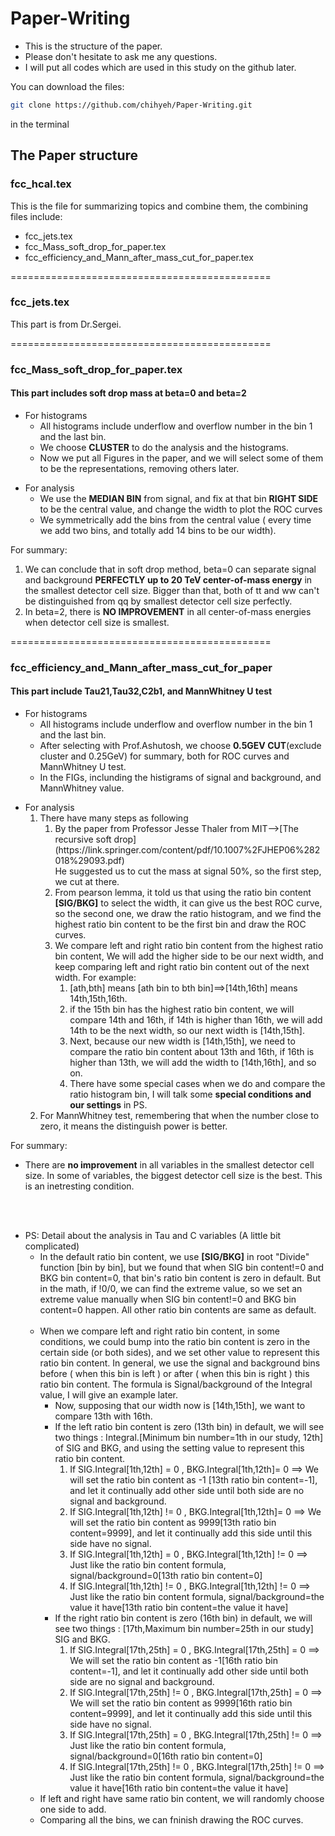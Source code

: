 
# Paper-Writing

* This is the structure of the paper.<br />
* Please don't hesitate to ask me any questions.<br />
* I will put all codes which are used in this study on the github later.<br />

You can download the files:
```bash
git clone https://github.com/chihyeh/Paper-Writing.git
```
in the terminal

## The Paper structure

### fcc_hcal.tex
This is the file for summarizing topics and combine them, the combining files include:<br />
* fcc_jets.tex<br />
* fcc_Mass_soft_drop_for_paper.tex<br />
* fcc_efficiency_and_Mann_after_mass_cut_for_paper.tex<br />

=============================================
### fcc_jets.tex
This part is from Dr.Sergei.<br />

=============================================
### fcc_Mass_soft_drop_for_paper.tex 
#### This part includes soft drop mass at beta=0 and beta=2 
<ul>
<li>For histograms
<ul>
<li>All histograms include underflow and overflow number in the bin 1 and the last bin.</li>
<li>We choose <strong>CLUSTER</strong> to do the analysis and the histograms.</li>
<li>Now we put all Figures in the paper, and we will select some of them to be the representations, removing others later.</li>
</ul>
</li>
</ul>

<ul>
<li>For analysis
<ul>
<li>We use the <strong>MEDIAN BIN</strong> from signal, and fix at that bin <strong>RIGHT SIDE</strong> to be the central value, and change the width to plot the ROC curves</li>
<li>We symmetrically add the bins from the central value ( every time we add two bins, and totally add 14 bins to be our width).
</ul>
</li>
</ul>

For summary:
<ol>
<li>We can conclude that in soft drop method, beta=0 can separate signal and background <strong>PERFECTLY up to 20 TeV center-of-mass energy</strong> in the smallest detector cell size. Bigger than that, both of tt and ww can't be distinguished from qq by smallest detector cell size perfectly.</li>
<li>In beta=2, there is <strong>NO IMPROVEMENT</strong> in all center-of-mass energies when detector cell size is smallest.</li>
</ol>

=============================================
### fcc_efficiency_and_Mann_after_mass_cut_for_paper
#### This part include Tau21,Tau32,C2b1, and MannWhitney U test
<ul>
<li>For histograms
<ul>
<li>All histograms include underflow and overflow number in the bin 1 and the last bin.</li>
<li>After selecting with Prof.Ashutosh, we choose <strong>0.5GEV CUT</strong>(exclude cluster and 0.25GeV) for summary, both for ROC curves and MannWhitney U test.</li>
<li>In the FIGs, inclunding the histigrams of signal and background, and MannWhitney value.</li>
</ul>
</li>
</ul>

<ul>
<li>For analysis
<ol>
<li>There have many steps as following
<ol>
<li>By the paper from Professor Jesse Thaler from MIT-->[The recursive soft drop](https://link.springer.com/content/pdf/10.1007%2FJHEP06%282018%29093.pdf)<br />
    He suggested us to cut the mass at signal 50%, so the first step, we cut at there.</li>
<li>From pearson lemma, it told us that using the ratio bin content <strong>[SIG/BKG]</strong> to select the width, it can give us the best ROC curve, so the second one, we draw the ratio histogram, and we find the highest ratio bin content to be the first bin and draw the ROC curves.</li>
<li>We compare left and right ratio bin content from the highest ratio bin content, We will add the higher side to be our next width, and keep comparing left and right ratio bin content out of the next width. For example:
<ol>
<li>[ath,bth] means [ath bin to bth bin]==>[14th,16th] means 14th,15th,16th.
<li>if the 15th bin has the highest ratio bin content, we will compare 14th and 16th, if 14th is higher than 16th, we will add 14th to be the next width, so our next width is [14th,15th].</li>
<li>Next, because our new width is [14th,15th], we need to compare the ratio bin content about 13th and 16th, if 16th is higher than 13th, we will add the width to [14th,16th], and so on.</li>
<li>There have some special cases when we do and compare the ratio histogram bin, I will talk some <strong>special conditions and our settings</strong> in PS.</li>
</ol>
</ol>
<li>For MannWhitney test, remembering that when the number close to zero, it means the distinguish power is better.</li>
</ul>

For summary: 
* There are <strong>no improvement</strong> in all variables in the smallest detector cell size. In some of variables, the biggest detector cell size is the best. This is an inetresting condition.<br />
<br />
<br />

<ul>
<li>PS: Detail about the analysis in Tau and C variables (A little bit complicated)
<br />
<ul>
<li>In the default ratio bin content, we use <strong>[SIG/BKG]</strong> in root "Divide" function [bin by bin], but we found that when SIG bin content!=0 and BKG bin content=0, that bin's ratio bin content is zero in default. But in the math, if !0/0, we can find the extreme value, so we set an extreme value manually when SIG bin content!=0 and BKG bin content=0 happen. All other ratio bin contents are same as default.</li>
<br />
<li>When we compare left and right ratio bin content, in some conditions, we could bump into the ratio bin content is zero in the certain side (or both sides), and we set other value to represent this ratio bin content. In general, we use the signal and background bins before ( when this bin is left ) or after ( when this bin is right ) this ratio bin content. The formula is Signal/background of the Integral value, I will give an example later.
<ul>
<li>Now, supposing that our width now is [14th,15th], we want to compare 13th with 16th.</li>
<li>If the left ratio bin content is zero (13th bin) in default, we will see two things : Integral.[Minimum bin number=1th in our study, 12th] of SIG and BKG, and using the setting value to represent this ratio bin content.
<ol>
<li>If SIG.Integral[1th,12th] = 0 , BKG.Integral[1th,12th]= 0 ==> We will set the ratio bin content as -1 [13th ratio bin content=-1], and let it continually add other side until both side are no signal and background.</li> 
<li>If SIG.Integral[1th,12th] != 0 , BKG.Integral[1th,12th]= 0 ==> We will set the ratio bin content as 9999[13th ratio bin content=9999], and let it continually add this side until this side have no signal.</li> 
<li>If SIG.Integral[1th,12th] = 0 , BKG.Integral[1th,12th] != 0 ==> Just like the ratio bin content formula, signal/background=0[13th ratio bin content=0]</li> 
<li>If SIG.Integral[1th,12th] != 0 , BKG.Integral[1th,12th] != 0 ==> Just like the ratio bin content formula, signal/background=the value it have[13th ratio bin content=the value it have]</li> 
</ol>
<li>If the right ratio bin content is zero (16th bin) in default, we will see two things : [17th,Maximum bin number=25th in our study] SIG and BKG.
<ol>
<li>If SIG.Integral[17th,25th] = 0 , BKG.Integral[17th,25th] = 0 ==> We will set the ratio bin content as -1[16th ratio bin content=-1], and let it continually add other side until both side are no signal and background.</li> 
<li>If SIG.Integral[17th,25th] != 0 , BKG.Integral[17th,25th] = 0 ==> We will set the ratio bin content as 9999[16th ratio bin content=9999], and let it continually add this side until this side have no signal.</li> 
<li>If SIG.Integral[17th,25th] = 0 , BKG.Integral[17th,25th] != 0 ==> Just like the ratio bin content formula, signal/background=0[16th ratio bin content=0]</li> 
<li>If SIG.Integral[17th,25th] != 0 , BKG.Integral[17th,25th] != 0 ==> Just like the ratio bin content formula, signal/background=the value it have[16th ratio bin content=the value it have]</li> 
</ol>

</ul>
<li>If left and right have same ratio bin content, we will randomly choose one side to add.</li>
<li>Comparing all the bins, we can fninish drawing the ROC curves.</li>
</li>
</li>
</ul>






